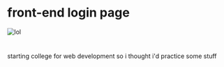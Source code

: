 
# front-end login page

![lol](https://i.imgur.com/GVVIcdV.png)

#
starting college for web development so i thought i'd practice some stuff
